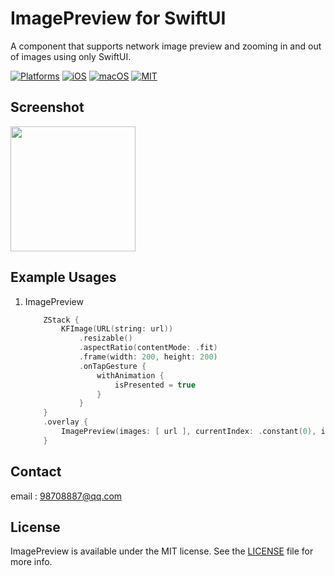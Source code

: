 # **ImagePreview for SwiftUI**

A component that supports network image preview and zooming in and out of images using only SwiftUI.

[![Platforms](https://img.shields.io/badge/Platforms-iOS%20%7C%20macOS-blue?style=flat-square)](https://developer.apple.com/macOS)
[![iOS](https://img.shields.io/badge/iOS-13.0-blue.svg)](https://developer.apple.com/iOS)
[![macOS](https://img.shields.io/badge/macOS-11.0-blue.svg)](https://developer.apple.com/macOS)
[![MIT](https://img.shields.io/badge/licenses-MIT-red.svg)](https://opensource.org/licenses/MIT)  

## Screenshot
<img src="https://github.com/wangweiyang8887/ImagePreview/assets/11688908/bed6da18-5b50-4441-a771-578138f14885" width="200px">

## Example Usages
1. ImagePreview
    ```swift
        ZStack {
            KFImage(URL(string: url))
                .resizable()
                .aspectRatio(contentMode: .fit)
                .frame(width: 200, height: 200)
                .onTapGesture {
                    withAnimation {
                        isPresented = true
                    }
                }
        }
        .overlay {
            ImagePreview(images: [ url ], currentIndex: .constant(0), isPresented: $isPresented)
        }
    ```

## Contact
email : [98708887@qq.com](98708887@qq.com)

## License
ImagePreview is available under the MIT license. See the [LICENSE](LICENSE) file for more info.

